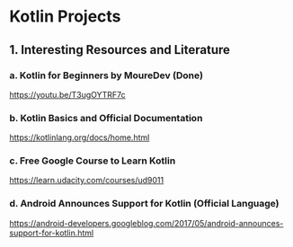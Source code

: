 # Kotlin Projects

## 1. Interesting Resources and Literature

### a. Kotlin for Beginners by MoureDev (Done)

https://youtu.be/T3ugOYTRF7c

### b. Kotlin Basics and Official Documentation

https://kotlinlang.org/docs/home.html

### c. Free Google Course to Learn Kotlin

https://learn.udacity.com/courses/ud9011

### d. Android Announces Support for Kotlin (Official Language)

https://android-developers.googleblog.com/2017/05/android-announces-support-for-kotlin.html

